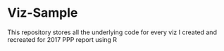# Viz-Sample
This repository stores all the underlying code for every viz I created and recreated for 2017 PPP report using R 
